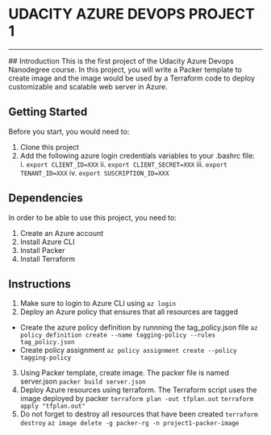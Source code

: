 # UDACITY AZURE DEVOPS PROJECT 1
<hr>
## Introduction
This is the first project of the Udacity Azure Devops Nanodegree course. In this project, you will write a Packer template to create image and the image would be used by a Terraform code to deploy customizable and scalable web server in Azure.

## Getting Started
Before you start, you would need to:
1. Clone this project
2. Add the following azure login credentials variables to your .bashrc file:<br>
    i.   `export CLIENT_ID=XXX`
    ii.  `export CLIENT_SECRET=XXX`
    iii. `export TENANT_ID=XXX`
    iv.  `export SUSCRIPTION_ID=XXX`
 
 ## Dependencies
In order to be able to use this project, you need to:
1. Create an Azure account
2. Install Azure CLI
3. Install Packer
4. Install Terraform

## Instructions
1. Make sure to login to Azure CLI using
`az login`
2. Deploy an Azure policy that ensures that all resources are tagged
* Create the azure policy definition by runnning the tag_policy.json file
`az policy definition create --name tagging-policy --rules tag_policy.json`
* Create policy assignment
`az policy assignment create --policy tagging-policy`
3. Using Packer template, create image. The packer file is named server.json
`packer build server.json`
4. Deploy Azure resources using terraform. The Terraform script uses the image deployed by packer
`terraform plan -out tfplan.out`
`terraform apply "tfplan.out"`
5. Do not forget to destroy all resources that have been created
`terraform destroy`
`az image delete -g packer-rg -n project1-packer-image`
